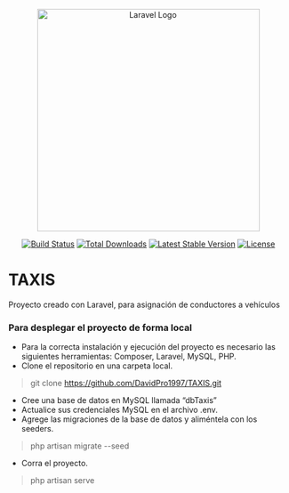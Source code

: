 <p align="center"><a href="https://laravel.com" target="_blank"><img src="https://raw.githubusercontent.com/laravel/art/master/logo-lockup/5%20SVG/2%20CMYK/1%20Full%20Color/laravel-logolockup-cmyk-red.svg" width="400" alt="Laravel Logo"></a></p>

<p align="center">
<a href="https://travis-ci.org/laravel/framework"><img src="https://travis-ci.org/laravel/framework.svg" alt="Build Status"></a>
<a href="https://packagist.org/packages/laravel/framework"><img src="https://img.shields.io/packagist/dt/laravel/framework" alt="Total Downloads"></a>
<a href="https://packagist.org/packages/laravel/framework"><img src="https://img.shields.io/packagist/v/laravel/framework" alt="Latest Stable Version"></a>
<a href="https://packagist.org/packages/laravel/framework"><img src="https://img.shields.io/packagist/l/laravel/framework" alt="License"></a>
</p>

# TAXIS
Proyecto creado con Laravel, para asignación de conductores a vehículos

### Para desplegar el proyecto de forma local

- Para la correcta instalación y ejecución del proyecto es necesario las siguientes herramientas: Composer, Laravel, MySQL, PHP.
- Clone el repositorio en una carpeta local.
> git clone https://github.com/DavidPro1997/TAXIS.git
- Cree una base de datos en MySQL llamada “dbTaxis”
- Actualice sus credenciales MySQL en el archivo .env.
- Agrege las migraciones de la base de datos y aliméntela con los seeders. 
> php artisan migrate --seed
- Corra el proyecto.
> php artisan serve
